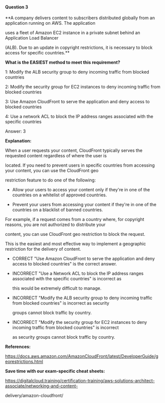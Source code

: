 #### Question  3


**A company delivers content to subscribers distributed globally from an application running on AWS. The application

uses a fleet of Amazon EC2 instance in a private subnet behind an Application Load Balancer

(ALB). Due to an update in copyright restrictions, it is necessary to block access for specific countries.**


**What is the EASIEST method to meet this requirement?**


1: Modify the ALB security group to deny incoming traffic from blocked countries


2: Modify the security group for EC2 instances to deny incoming traffic from blocked countries


3: Use Amazon CloudFront to serve the application and deny access to blocked countries


4: Use a network ACL to block the IP address ranges associated with the specific countries


Answer: 3


**Explanation:**


When a user requests your content, CloudFront typically serves the requested content regardless of where the user is

located. If you need to prevent users in specific countries from accessing your content, you can use the CloudFront geo

restriction feature to do one of the following:


- Allow your users to access your content only if they're in one of the countries on a whitelist of approved countries.

- Prevent your users from accessing your content if they're in one of the countries on a blacklist of banned countries.


For example, if a request comes from a country where, for copyright reasons, you are not authorized to distribute your

content, you can use CloudFront geo restriction to block the request.


This is the easiest and most effective way to implement a geographic restriction for the delivery of content.


- CORRECT "Use Amazon CloudFront to serve the application and deny access to blocked countries" is the correct answer.


- INCORRECT "Use a Network ACL to block the IP address ranges associated with the specific countries" is incorrect as

  this would be extremely difficult to manage.


- INCORRECT "Modify the ALB security group to deny incoming traffic from blocked countries" is incorrect as security

  groups cannot block traffic by country.


- INCORRECT "Modify the security group for EC2 instances to deny incoming traffic from blocked countries" is incorrect

  as security groups cannot block traffic by country.


**References:**


https://docs.aws.amazon.com/AmazonCloudFront/latest/DeveloperGuide/georestrictions.html


**Save time with our exam-specific cheat sheets:**


https://digitalcloud.training/certification-training/aws-solutions-architect-associate/networking-and-content-

delivery/amazon-cloudfront/

